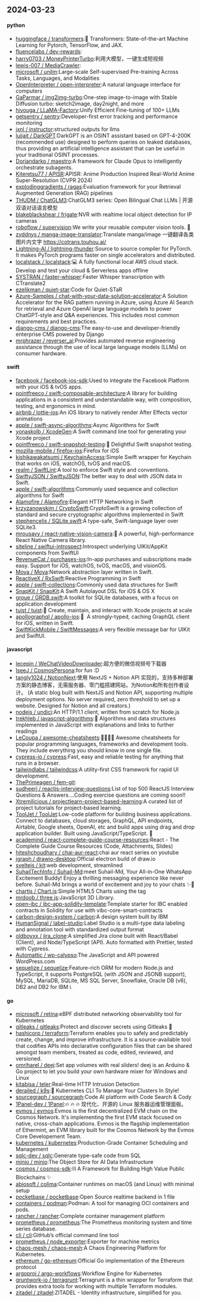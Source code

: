 ## 2024-03-23

#### python
* [huggingface / transformers](https://github.com/huggingface/transformers):🤗 Transformers: State-of-the-art Machine Learning for Pytorch, TensorFlow, and JAX.
* [fluencelabs / dev-rewards](https://github.com/fluencelabs/dev-rewards):
* [harry0703 / MoneyPrinterTurbo](https://github.com/harry0703/MoneyPrinterTurbo):利用大模型，一键生成短视频
* [lewis-007 / MediaCrawler](https://github.com/lewis-007/MediaCrawler):
* [microsoft / unilm](https://github.com/microsoft/unilm):Large-scale Self-supervised Pre-training Across Tasks, Languages, and Modalities
* [OpenInterpreter / open-interpreter](https://github.com/OpenInterpreter/open-interpreter):A natural language interface for computers
* [GaParmar / img2img-turbo](https://github.com/GaParmar/img2img-turbo):One-step image-to-image with Stable Diffusion turbo: sketch2image, day2night, and more
* [hiyouga / LLaMA-Factory](https://github.com/hiyouga/LLaMA-Factory):Unify Efficient Fine-tuning of 100+ LLMs
* [getsentry / sentry](https://github.com/getsentry/sentry):Developer-first error tracking and performance monitoring
* [jxnl / instructor](https://github.com/jxnl/instructor):structured outputs for llms
* [luijait / DarkGPT](https://github.com/luijait/DarkGPT):DarkGPT is an OSINT assistant based on GPT-4-200K (recommended use) designed to perform queries on leaked databases, thus providing an artificial intelligence assistant that can be useful in your traditional OSINT processes.
* [Doriandarko / maestro](https://github.com/Doriandarko/maestro):A framework for Claude Opus to intelligently orchestrate subagents.
* [Kiteretsu77 / APISR](https://github.com/Kiteretsu77/APISR):APISR: Anime Production Inspired Real-World Anime Super-Resolution (CVPR 2024)
* [explodinggradients / ragas](https://github.com/explodinggradients/ragas):Evaluation framework for your Retrieval Augmented Generation (RAG) pipelines
* [THUDM / ChatGLM3](https://github.com/THUDM/ChatGLM3):ChatGLM3 series: Open Bilingual Chat LLMs | 开源双语对话语言模型
* [blakeblackshear / frigate](https://github.com/blakeblackshear/frigate):NVR with realtime local object detection for IP cameras
* [roboflow / supervision](https://github.com/roboflow/supervision):We write your reusable computer vision tools. 💜
* [zyddnys / manga-image-translator](https://github.com/zyddnys/manga-image-translator):Translate manga/image 一键翻译各类图片内文字 https://cotrans.touhou.ai/
* [Lightning-AI / lightning-thunder](https://github.com/Lightning-AI/lightning-thunder):Source to source compiler for PyTorch. It makes PyTorch programs faster on single accelerators and distributed.
* [localstack / localstack](https://github.com/localstack/localstack):💻 A fully functional local AWS cloud stack. Develop and test your cloud & Serverless apps offline
* [SYSTRAN / faster-whisper](https://github.com/SYSTRAN/faster-whisper):Faster Whisper transcription with CTranslate2
* [ezelikman / quiet-star](https://github.com/ezelikman/quiet-star):Code for Quiet-STaR
* [Azure-Samples / chat-with-your-data-solution-accelerator](https://github.com/Azure-Samples/chat-with-your-data-solution-accelerator):A Solution Accelerator for the RAG pattern running in Azure, using Azure AI Search for retrieval and Azure OpenAI large language models to power ChatGPT-style and Q&A experiences. This includes most common requirements and best practices.
* [django-cms / django-cms](https://github.com/django-cms/django-cms):The easy-to-use and developer-friendly enterprise CMS powered by Django
* [mrphrazer / reverser_ai](https://github.com/mrphrazer/reverser_ai):Provides automated reverse engineering assistance through the use of local large language models (LLMs) on consumer hardware.

#### swift
* [facebook / facebook-ios-sdk](https://github.com/facebook/facebook-ios-sdk):Used to integrate the Facebook Platform with your iOS & tvOS apps.
* [pointfreeco / swift-composable-architecture](https://github.com/pointfreeco/swift-composable-architecture):A library for building applications in a consistent and understandable way, with composition, testing, and ergonomics in mind.
* [airbnb / lottie-ios](https://github.com/airbnb/lottie-ios):An iOS library to natively render After Effects vector animations
* [apple / swift-async-algorithms](https://github.com/apple/swift-async-algorithms):Async Algorithms for Swift
* [yonaskolb / XcodeGen](https://github.com/yonaskolb/XcodeGen):A Swift command line tool for generating your Xcode project
* [pointfreeco / swift-snapshot-testing](https://github.com/pointfreeco/swift-snapshot-testing):📸 Delightful Swift snapshot testing.
* [mozilla-mobile / firefox-ios](https://github.com/mozilla-mobile/firefox-ios):Firefox for iOS
* [kishikawakatsumi / KeychainAccess](https://github.com/kishikawakatsumi/KeychainAccess):Simple Swift wrapper for Keychain that works on iOS, watchOS, tvOS and macOS.
* [realm / SwiftLint](https://github.com/realm/SwiftLint):A tool to enforce Swift style and conventions.
* [SwiftyJSON / SwiftyJSON](https://github.com/SwiftyJSON/SwiftyJSON):The better way to deal with JSON data in Swift.
* [apple / swift-algorithms](https://github.com/apple/swift-algorithms):Commonly used sequence and collection algorithms for Swift
* [Alamofire / Alamofire](https://github.com/Alamofire/Alamofire):Elegant HTTP Networking in Swift
* [krzyzanowskim / CryptoSwift](https://github.com/krzyzanowskim/CryptoSwift):CryptoSwift is a growing collection of standard and secure cryptographic algorithms implemented in Swift
* [stephencelis / SQLite.swift](https://github.com/stephencelis/SQLite.swift):A type-safe, Swift-language layer over SQLite3.
* [mrousavy / react-native-vision-camera](https://github.com/mrousavy/react-native-vision-camera):📸 A powerful, high-performance React Native Camera library.
* [siteline / swiftui-introspect](https://github.com/siteline/swiftui-introspect):Introspect underlying UIKit/AppKit components from SwiftUI
* [RevenueCat / purchases-ios](https://github.com/RevenueCat/purchases-ios):In-app purchases and subscriptions made easy. Support for iOS, watchOS, tvOS, macOS, and visionOS.
* [Moya / Moya](https://github.com/Moya/Moya):Network abstraction layer written in Swift.
* [ReactiveX / RxSwift](https://github.com/ReactiveX/RxSwift):Reactive Programming in Swift
* [apple / swift-collections](https://github.com/apple/swift-collections):Commonly used data structures for Swift
* [SnapKit / SnapKit](https://github.com/SnapKit/SnapKit):A Swift Autolayout DSL for iOS & OS X
* [groue / GRDB.swift](https://github.com/groue/GRDB.swift):A toolkit for SQLite databases, with a focus on application development
* [tuist / tuist](https://github.com/tuist/tuist):🚀 Create, maintain, and interact with Xcode projects at scale
* [apollographql / apollo-ios](https://github.com/apollographql/apollo-ios):📱  A strongly-typed, caching GraphQL client for iOS, written in Swift.
* [SwiftKickMobile / SwiftMessages](https://github.com/SwiftKickMobile/SwiftMessages):A very flexible message bar for UIKit and SwiftUI.

#### javascript
* [lecepin / WeChatVideoDownloader](https://github.com/lecepin/WeChatVideoDownloader):超方便的微信视频号下载器
* [IseeJ / CosmosPersona](https://github.com/IseeJ/CosmosPersona):for fun :D
* [tangly1024 / NotionNext](https://github.com/tangly1024/NotionNext):使用 NextJS + Notion API 实现的，支持多种部署方案的静态博客，无需服务器、零门槛搭建网站，为Notion和所有创作者设计。 (A static blog built with NextJS and Notion API, supporting multiple deployment options. No server required, zero threshold to set up a website. Designed for Notion and all creators.)
* [nodejs / undici](https://github.com/nodejs/undici):An HTTP/1.1 client, written from scratch for Node.js
* [trekhleb / javascript-algorithms](https://github.com/trekhleb/javascript-algorithms):📝 Algorithms and data structures implemented in JavaScript with explanations and links to further readings
* [LeCoupa / awesome-cheatsheets](https://github.com/LeCoupa/awesome-cheatsheets):👩‍💻👨‍💻 Awesome cheatsheets for popular programming languages, frameworks and development tools. They include everything you should know in one single file.
* [cypress-io / cypress](https://github.com/cypress-io/cypress):Fast, easy and reliable testing for anything that runs in a browser.
* [tailwindlabs / tailwindcss](https://github.com/tailwindlabs/tailwindcss):A utility-first CSS framework for rapid UI development.
* [ThePrimeagen / fem-git](https://github.com/ThePrimeagen/fem-git):
* [sudheerj / reactjs-interview-questions](https://github.com/sudheerj/reactjs-interview-questions):List of top 500 ReactJS Interview Questions & Answers....Coding exercise questions are coming soon!!
* [Xtremilicious / projectlearn-project-based-learning](https://github.com/Xtremilicious/projectlearn-project-based-learning):A curated list of project tutorials for project-based learning.
* [ToolJet / ToolJet](https://github.com/ToolJet/ToolJet):Low-code platform for building business applications. Connect to databases, cloud storages, GraphQL, API endpoints, Airtable, Google sheets, OpenAI, etc and build apps using drag and drop application builder. Built using JavaScript/TypeScript. 🚀
* [academind / react-complete-guide-course-resources](https://github.com/academind/react-complete-guide-course-resources):React - The Complete Guide Course Resources (Code, Attachments, Slides)
* [hiteshchoudhary / chai-aur-react](https://github.com/hiteshchoudhary/chai-aur-react):chai aur react series on youtube
* [jgraph / drawio-desktop](https://github.com/jgraph/drawio-desktop):Official electron build of draw.io
* [sveltejs / kit](https://github.com/sveltejs/kit):web development, streamlined
* [SuhailTechInfo / Suhail-Md](https://github.com/SuhailTechInfo/Suhail-Md):meet Suhail-Md, Your All-in-One WhatsApp Excitement Buddy! Enjoy a thrilling messaging experience like never before. Suhail-Md brings a world of excitement and joy to your chats ✨🤖
* [chartjs / Chart.js](https://github.com/chartjs/Chart.js):Simple HTML5 Charts using the <canvas> tag
* [mrdoob / three.js](https://github.com/mrdoob/three.js):JavaScript 3D Library.
* [open-ibc / ibc-app-solidity-template](https://github.com/open-ibc/ibc-app-solidity-template):Template starter for IBC enabled contracts in Solidity for use with vibc-core-smart-contracts
* [carbon-design-system / carbon](https://github.com/carbon-design-system/carbon):A design system built by IBM
* [HumanSignal / label-studio](https://github.com/HumanSignal/label-studio):Label Studio is a multi-type data labeling and annotation tool with standardized output format
* [oldboyxx / jira_clone](https://github.com/oldboyxx/jira_clone):A simplified Jira clone built with React/Babel (Client), and Node/TypeScript (API). Auto formatted with Prettier, tested with Cypress.
* [Automattic / wp-calypso](https://github.com/Automattic/wp-calypso):The JavaScript and API powered WordPress.com
* [sequelize / sequelize](https://github.com/sequelize/sequelize):Feature-rich ORM for modern Node.js and TypeScript, it supports PostgreSQL (with JSON and JSONB support), MySQL, MariaDB, SQLite, MS SQL Server, Snowflake, Oracle DB (v6), DB2 and DB2 for IBM i.

#### go
* [microsoft / retina](https://github.com/microsoft/retina):eBPF distributed networking observability tool for Kubernetes
* [gitleaks / gitleaks](https://github.com/gitleaks/gitleaks):Protect and discover secrets using Gitleaks 🔑
* [hashicorp / terraform](https://github.com/hashicorp/terraform):Terraform enables you to safely and predictably create, change, and improve infrastructure. It is a source-available tool that codifies APIs into declarative configuration files that can be shared amongst team members, treated as code, edited, reviewed, and versioned.
* [omriharel / deej](https://github.com/omriharel/deej):Set app volumes with real sliders! deej is an Arduino & Go project to let you build your own hardware mixer for Windows and Linux
* [kitabisa / teler](https://github.com/kitabisa/teler):Real-time HTTP Intrusion Detection
* [derailed / k9s](https://github.com/derailed/k9s):🐶 Kubernetes CLI To Manage Your Clusters In Style!
* [sourcegraph / sourcegraph](https://github.com/sourcegraph/sourcegraph):Code AI platform with Code Search & Cody
* [1Panel-dev / 1Panel](https://github.com/1Panel-dev/1Panel):🔥 🔥 🔥 现代化、开源的 Linux 服务器运维管理面板。
* [evmos / evmos](https://github.com/evmos/evmos):Evmos is the first decentralized EVM chain on the Cosmos Network. It's implementing the first EVM stack focused on native, cross-chain applications. Evmos is the flagship implementation of Ethermint, an EVM library built for the Cosmos Network by the Evmos Core Developement Team.
* [kubernetes / kubernetes](https://github.com/kubernetes/kubernetes):Production-Grade Container Scheduling and Management
* [sqlc-dev / sqlc](https://github.com/sqlc-dev/sqlc):Generate type-safe code from SQL
* [minio / minio](https://github.com/minio/minio):The Object Store for AI Data Infrastructure
* [cosmos / cosmos-sdk](https://github.com/cosmos/cosmos-sdk):⛓️ A Framework for Building High Value Public Blockchains ✨
* [abiosoft / colima](https://github.com/abiosoft/colima):Container runtimes on macOS (and Linux) with minimal setup
* [pocketbase / pocketbase](https://github.com/pocketbase/pocketbase):Open Source realtime backend in 1 file
* [containers / podman](https://github.com/containers/podman):Podman: A tool for managing OCI containers and pods.
* [rancher / rancher](https://github.com/rancher/rancher):Complete container management platform
* [prometheus / prometheus](https://github.com/prometheus/prometheus):The Prometheus monitoring system and time series database.
* [cli / cli](https://github.com/cli/cli):GitHub’s official command line tool
* [prometheus / node_exporter](https://github.com/prometheus/node_exporter):Exporter for machine metrics
* [chaos-mesh / chaos-mesh](https://github.com/chaos-mesh/chaos-mesh):A Chaos Engineering Platform for Kubernetes.
* [ethereum / go-ethereum](https://github.com/ethereum/go-ethereum):Official Go implementation of the Ethereum protocol
* [argoproj / argo-workflows](https://github.com/argoproj/argo-workflows):Workflow Engine for Kubernetes
* [gruntwork-io / terragrunt](https://github.com/gruntwork-io/terragrunt):Terragrunt is a thin wrapper for Terraform that provides extra tools for working with multiple Terraform modules.
* [zitadel / zitadel](https://github.com/zitadel/zitadel):ZITADEL - Identity infrastructure, simplified for you.

